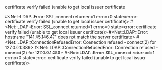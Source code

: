 

certificate verify failed (unable to get local issuer certificate


  #<Net::LDAP::Error: SSL_connect returned=1 errno=0 state=error: certificate verify failed (unable to get local issuer certificate)>
  #<Net::LDAP::Error: SSL_connect returned=1 errno=0 state=error: certificate verify failed (unable to get local issuer certificate)>
  #<Net::LDAP::Error: hostname "141.45.146.47" does not match the server certificate>
  #<Net::LDAP::ConnectionRefusedError: Connection refused - connect(2) for 127.0.0.1:389>
  #<Net::LDAP::ConnectionRefusedError: Connection refused - connect(2) for 127.0.0.1:389>
  #<Net::LDAP::Error: SSL_connect returned=1 errno=0 state=error: certificate verify failed (unable to get local issuer certificate)>
